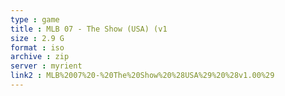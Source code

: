 ```yaml
---
type : game
title : MLB 07 - The Show (USA) (v1
size : 2.9 G
format : iso
archive : zip
server : myrient
link2 : MLB%2007%20-%20The%20Show%20%28USA%29%20%28v1.00%29
---
```

